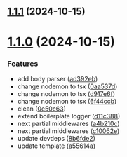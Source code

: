 ## [1.1.1](https://github.com/msobiecki/boilerplate-express-server/compare/v1.1.0...v1.1.1) (2024-10-15)



# [1.1.0](https://github.com/msobiecki/boilerplate-express-server/compare/8b6fde2d6fa67cc16f4588f4a6c1937980cf8a5e...v1.1.0) (2024-10-15)


### Features

* add body parser ([ad392eb](https://github.com/msobiecki/boilerplate-express-server/commit/ad392ebb1860ee9f708299ee3a36c557fded0b9b))
* change nodemon to tsx ([0aa537d](https://github.com/msobiecki/boilerplate-express-server/commit/0aa537ddb6d92871e394ddad96cbeb288b2b90bc))
* change nodemon to tsx ([d917e6f](https://github.com/msobiecki/boilerplate-express-server/commit/d917e6fcce6f462f359216787e8d867449a14e3e))
* change nodemon to tsx ([6f44ccb](https://github.com/msobiecki/boilerplate-express-server/commit/6f44ccb3395d8af0aad0c8bb6f29b55aec7075fe))
* clean ([0e50c63](https://github.com/msobiecki/boilerplate-express-server/commit/0e50c63d560fa7fc5d688d804c4f49cc8a468884))
* extend boilerplate logger ([d11c388](https://github.com/msobiecki/boilerplate-express-server/commit/d11c388fdc5d35a750401bfa288995b1f8a50511))
* next partial middlewares ([a4b210c](https://github.com/msobiecki/boilerplate-express-server/commit/a4b210ce83972927f8132cc51e8ac766bfcd4f08))
* next partial middlewares ([c10062e](https://github.com/msobiecki/boilerplate-express-server/commit/c10062e9dc4e17e4b618d30a1ab769de60b553d9))
* update devdeps ([8b6fde2](https://github.com/msobiecki/boilerplate-express-server/commit/8b6fde2d6fa67cc16f4588f4a6c1937980cf8a5e))
* update template ([a55614a](https://github.com/msobiecki/boilerplate-express-server/commit/a55614ad18bd797cba060b82be130205e8540490))



